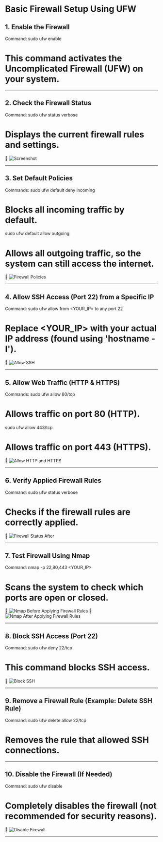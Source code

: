 # Basic Firewall Setup Using UFW

## 1. Enable the Firewall
Command:
sudo ufw enable
# This command activates the Uncomplicated Firewall (UFW) on your system.

---

## 2. Check the Firewall Status
Command:
sudo ufw status verbose
# Displays the current firewall rules and settings.

📌 ![Screenshot](screenshots/firewall_status.png)


---

## 3. Set Default Policies
Commands:
sudo ufw default deny incoming
# Blocks all incoming traffic by default.

sudo ufw default allow outgoing
# Allows all outgoing traffic, so the system can still access the internet.

📌 ![Firewall Policies](screenshots/firewall_policies.png)

---

## 4. Allow SSH Access (Port 22) from a Specific IP
Command:
sudo ufw allow from <YOUR_IP> to any port 22
# Replace <YOUR_IP> with your actual IP address (found using 'hostname -I').

📌 ![Allow SSH](screenshots/allow_ssh.png)

---

## 5. Allow Web Traffic (HTTP & HTTPS)
Commands:
sudo ufw allow 80/tcp
# Allows traffic on port 80 (HTTP).

sudo ufw allow 443/tcp
# Allows traffic on port 443 (HTTPS).

📌 ![Allow HTTP and HTTPS](screenshots/allow_http_https.png)

---

## 6. Verify Applied Firewall Rules
Command:
sudo ufw status verbose
# Checks if the firewall rules are correctly applied.

📌 ![Firewall Status After](screenshots/firewall_status_after.png)

---

## 7. Test Firewall Using Nmap
Command:
nmap -p 22,80,443 <YOUR_IP>
# Scans the system to check which ports are open or closed.

📌 ![Nmap Before Applying Firewall Rules](screenshots/nmap_before.png) 
📌 ![Nmap After Applying Firewall Rules](screenshots/nmap_after.png)  

---

## 8. Block SSH Access (Port 22)
Command:
sudo ufw deny 22/tcp
# This command blocks SSH access.

📌 ![Block SSH](screenshots/block_ssh.png)

---

## 9. Remove a Firewall Rule (Example: Delete SSH Rule)
Command:
sudo ufw delete allow 22/tcp
# Removes the rule that allowed SSH connections.

---

## 10. Disable the Firewall (If Needed)
Command:
sudo ufw disable
# Completely disables the firewall (not recommended for security reasons).

📌 ![Disable Firewall](screenshots/disable_firewall.png)

---
